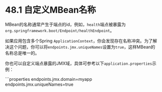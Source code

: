 # 48.1 自定义MBean名称

MBean的名称通常产生于端点的id，例如，`health`端点被暴露为`org.springframework.boot/Endpoint/healthEndpoint`。

如果应用包含多个Spring `ApplicationContext`，你会发现存在名称冲突。为了解决这个问题，你可以将`endpoints.jmx.uniqueNames`设置为`true`，这样MBean的名称总是唯一的。

你也可以自定义端点暴露的JMX域，具体可参考以下`application.properties`示例：

\`\`\`properties endpoints.jmx.domain=myapp endpoints.jmx.uniqueNames=true

